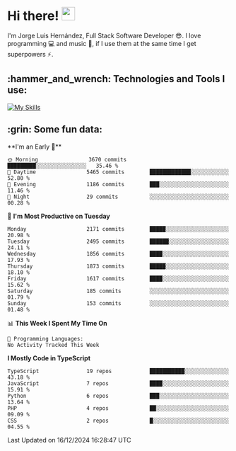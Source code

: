 <h1 align="left">
 <abc>
  <br>Hi there! <img src="https://user-images.githubusercontent.com/42378118/110234147-e3259600-7f4e-11eb-95be-0c4047144dea.gif" width="30"><br>
 </abc>
</h1>

I'm Jorge Luis Hernández, Full Stack Software Developer :sunglasses:. I love programming :computer: and music :musical_score:, if I use them at the same time I get superpowers :zap:. 


<h2 align="left">:hammer_and_wrench: Technologies and Tools I use:</h2>

[![My Skills](https://skillicons.dev/icons?i=js,ts,html,css,py,vue,react,next,nest,postgres,mysql)](https://skillicons.dev)

<h2 align="left">:grin: Some fun data:</h2>
<!--START_SECTION:waka-->
**I'm an Early 🐤** 

```text
🌞 Morning                3670 commits        █████████░░░░░░░░░░░░░░░░   35.46 % 
🌆 Daytime                5465 commits        █████████████░░░░░░░░░░░░   52.80 % 
🌃 Evening                1186 commits        ███░░░░░░░░░░░░░░░░░░░░░░   11.46 % 
🌙 Night                  29 commits          ░░░░░░░░░░░░░░░░░░░░░░░░░   00.28 % 
```
📅 **I'm Most Productive on Tuesday** 

```text
Monday                   2171 commits        █████░░░░░░░░░░░░░░░░░░░░   20.98 % 
Tuesday                  2495 commits        ██████░░░░░░░░░░░░░░░░░░░   24.11 % 
Wednesday                1856 commits        ████░░░░░░░░░░░░░░░░░░░░░   17.93 % 
Thursday                 1873 commits        █████░░░░░░░░░░░░░░░░░░░░   18.10 % 
Friday                   1617 commits        ████░░░░░░░░░░░░░░░░░░░░░   15.62 % 
Saturday                 185 commits         ░░░░░░░░░░░░░░░░░░░░░░░░░   01.79 % 
Sunday                   153 commits         ░░░░░░░░░░░░░░░░░░░░░░░░░   01.48 % 
```


📊 **This Week I Spent My Time On** 

```text
💬 Programming Languages: 
No Activity Tracked This Week
```

**I Mostly Code in TypeScript** 

```text
TypeScript               19 repos            ███████████░░░░░░░░░░░░░░   43.18 % 
JavaScript               7 repos             ████░░░░░░░░░░░░░░░░░░░░░   15.91 % 
Python                   6 repos             ███░░░░░░░░░░░░░░░░░░░░░░   13.64 % 
PHP                      4 repos             ██░░░░░░░░░░░░░░░░░░░░░░░   09.09 % 
CSS                      2 repos             █░░░░░░░░░░░░░░░░░░░░░░░░   04.55 % 
```




 Last Updated on 16/12/2024 16:28:47 UTC
<!--END_SECTION:waka-->
